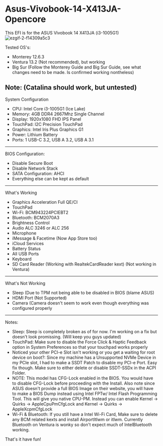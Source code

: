# Asus-Vivobook-14-X413JA-Opencore
This EFI is for the ASUS Vivobook 14 X413JA (i3-1005G1)
![ezgif-2-f14309a5c3](https://user-images.githubusercontent.com/83425771/174473044-48422208-f1c6-4c4e-bbfe-4cd740ca1ce8.jpg)

Tested OS's:
- Monterey 12.6.3
- Ventura 13.2 (Not recommended), but working
- Big Sur (Follow the Monterey Guide and Big Sur Guide, see what changes need to be made. Is confirmed working nontheless)

Note: (Catalina should work, but untested)
---------------------------------------------------------------------------------------
System Configuration
- CPU: Intel Core i3-1005G1 (Ice Lake)
- Memory: 4GB DDR4 2667Mhz Single Channel
- Display: 1920x1080 FHD IPS Panel
- TouchPad: l2C Precision TouchPad
- Graphics: Intel Iris Plus Graphics G1
- Power: Lithium Battery
- Ports: 1 USB-C 3.2, USB A 3.2, USB A 3.1
---------------------------------------------------------------------------------------
BIOS Configuration:
- Disable Secure Boot
- Disable Network Stack
- SATA Configuration: AHCI
- Everything else can be kept as default
---------------------------------------------------------------------------------------
What's Working
- Graphics Acceleration Full QE/CI
- TouchPad
- Wi-Fi: BCM943224PCIEBT2
- Bluetooth: BCM2070A3
- Brightness Control
- Audio ALC 3246 or ALC 256
- Microphone
- iMessage & Facetime (Now App Store too)
- iCloud Services
- Battery Status
- All USB Ports
- Keyboard
- SD Card Reader (Working with RealtekCardReader kext) (Not working in Ventura)
----------------------------------------------------------------------------------------
What's Not Working
- Sleep (Due to TPM not being able to be disabled in BIOS (blame ASUS)
- HDMI Port (Not Supported)
- Camera (Camera doesn't seem to work even though everything was configured properly
----------------------------------------------------------------------------------------
Notes:
- Sleep: Sleep is completely broken as of for now. I'm working on a fix but doesn't look promissing. (Will keep you guys updated)
- TouchPad: Make sure to disable the Force Click & Haptic Feedback option in System Preferences so that your touchpad works properly
- Noticed your other PCI-e Slot isn't working or you get a waiting for root device on boot?: Since my machine has a Unsupported NVMe Device in my PCIe slot, I had to make a SSDT Patch to disable my PCI-e Port. Easy fix though. Make sure to either delete or disable SSDT-SSDx in the ACPI Folder.
- NOTE: This model has CFG-Lock enabled in the BIOS. You would have to disable CFG-Lock before proceeding with the Install. Also note since ASUS doesn't provide a full BIOS Image on their website, you will have to make a BIOS Dump instead using Intel FPTw/ Intel Flash Programming Tool. This will give you native CPU-PM. Instead you can enable Kernel -> Quirks -> AppleCpuPmCfgLock and Kernel -> Quirks -> AppleXcpmCfgLock
- Wi-Fi & Bluetooth: If you still have a Intel Wi-Fi Card, Make sure to delete any BCM related kexts and install AirportItlwm or itlwm. Currently Bluetooth on Ventura is wonky so don't expect much of IntelBluetooth working.

That's it have fun!
